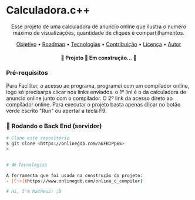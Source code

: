 # Calculadora.c++


<p align="center">Esse projeto de uma calculadora de anuncio online que ilustra o numero máximo de visualizações, quantidade de cliques e compartilhamentos.</p>

<p align="center">
 <a href="#objetivo">Objetivo</a> •
 <a href="#roadmap">Roadmap</a> • 
 <a href="#tecnologias">Tecnologias</a> • 
 <a href="#contribuicao">Contribuição</a> • 
 <a href="#licenc-a">Licença</a> • 
 <a href="#autor">Autor</a>
</p>

<h4 align="center"> 
	🚧  Projeto 🚀 Em construção...  🚧
</h4>


### Pré-requisitos
Para Facilitar, o acesso ao programa, programei com um compilador online, logo só precisarpa clicar nos links enviados. o 1º linl é o da calculadora de anuncio online junto com o compilador. O 2º link da acesso direto ao compilador online.
Para executar o projeto basta apenas clicar no botão verde escrito "Run" ou apertar a tecla F9.

### 🎲 Rodando o Back End (servidor)

```bash
# Clone este repositório
$ git clone <https://onlinegdb.com/a6FB1Pp65>
>


# 🛠 Tecnologias

A ferramenta que foi usada na construção do projeto:
- [C++](https://www.onlinegdb.com/online_c_compiler)

# Hi, I'm Matheus! ;D








```
